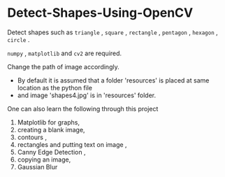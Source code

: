 # Detect-Shapes-Using-OpenCV
Detect shapes such as `triangle` , `square` , `rectangle` , `pentagon` , `hexagon` , `circle` .

`numpy` , `matplotlib` and `cv2` are required.

Change the path of image accordingly.
- By default it is assumed that a folder 'resources' is placed at same location as the python file 
- and image 'shapes4.jpg' is in 'resources' folder.

One can also learn the following through this project
1. Matplotlib for graphs,
1. creating a blank image, 
1. contours , 
1. rectangles and putting text on image , 
1. Canny Edge Detection ,
1. copying an image, 
1. Gaussian Blur 

